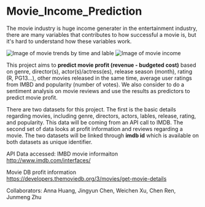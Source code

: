 # Movie_Income_Prediction
The movie industry is huge income generater in the entertainment industry, there are many variables that contributes to how successful a movie is, but it's hard to understand how these variables work. 

![Image of movie trends by time and lable](https://www.cdc.gov/pcd/issues/2012/images/12_0170_03.gif)
![Image of movie income](http://www.thesoobproductions.co.uk/wp-content/uploads/2012/10/movie-money-film-reel.ju_.09.jpg)

This project aims to **predict movie profit (revenue - budgeted cost)** based on genre, director(s), actor(s)/actress(es), release season (month), rating (R, PG13...), other movies released in the same time, average user ratings from IMBD and popularity (number of votes). We also consider to do a sentiment analysis on movie reviews and use the results as predictors to predict movie profit.  

There are two datasets for this project. The first is the basic details regarding movies, including genre, directors, actors, lables, release, rating, and popularity. This data will be coming from an API call to IMDB. The second set of data looks at profit information and reviews regarding a movie. The two datasets will be linked through **imdb id** which is available on both datasets as unique identifier.

API Data accessed:
IMBD movie informaiton
http://www.imdb.com/interfaces/

Movie DB profit information
https://developers.themoviedb.org/3/movies/get-movie-details

Collaborators:
Anna Huang, Jingyun Chen, Weichen Xu, Chen Ren, Junmeng Zhu
